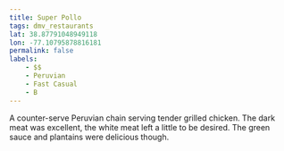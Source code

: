 ```yaml
---
title: Super Pollo
tags: dmv_restaurants
lat: 38.87791048949118
lon: -77.10795878816181
permalink: false
labels:
    - $$
    - Peruvian
    - Fast Casual
    - B
---
```


A counter-serve Peruvian chain serving tender grilled chicken. The dark meat was excellent, the white meat left a little to be desired. The green sauce and plantains were delicious though.